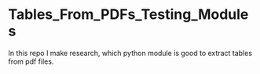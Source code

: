 # Tables_From_PDFs_Testing_Modules
In this repo I make research, which python module is good to extract tables from pdf files.
